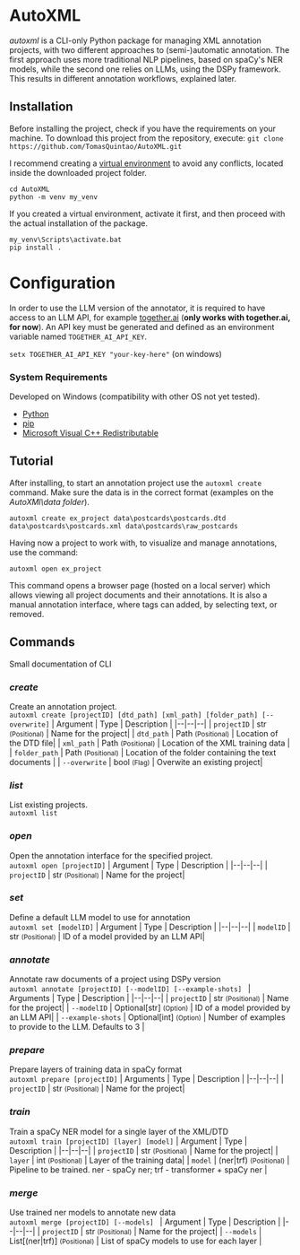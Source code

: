 # AutoXML

*autoxml* is a CLI-only Python package for managing XML annotation projects, with two different approaches to (semi-)automatic annotation.
The first approach uses more traditional NLP pipelines, based on spaCy's NER models, while the second one relies on LLMs, using the DSPy framework.
This results in different annotation workflows, explained later.

## Installation

Before installing the project, check if you have the requirements on your machine.
To download this project from the repository, execute: 
`git clone https://github.com/TomasQuintao/AutoXML.git`

 I recommend creating a [virtual environment](https://docs.python.org/3/library/venv.html) to avoid any conflicts, located inside the downloaded project folder.
```
cd AutoXML
python -m venv my_venv
```
If you created a virtual environment, activate it first, and then proceed with the actual installation of  the package.
```
my_venv\Scripts\activate.bat
pip install .
```

# Configuration

In order to use the LLM version of the annotator, it is required to have access to an LLM API,
for example [together.ai](https://www.together.ai/) (**only works with together.ai, for now**).
An API key must be generated and defined as an environment variable named `TOGETHER_AI_API_KEY`.

`setx TOGETHER_AI_API_KEY "your-key-here"` (on windows)


### System Requirements
Developed on Windows (compatibility with other OS not yet tested).
-  [Python](https://www.python.org/downloads/)
-  [pip](https://pypi.org/project/pip/)
- [Microsoft Visual C++ Redistributable](https://learn.microsoft.com/en-us/cpp/windows/latest-supported-vc-redist?view=msvc-170)

## Tutorial

After installing, to start an annotation project use the `autoxml create` command.
Make sure the data is in the correct format (examples on the *AutoXMl\data folder*).  

`autoxml create ex_project data\postcards\postcards.dtd data\postcards\postcards.xml data\postcards\raw_postcards`

Having now a project to work with, to visualize and manage annotations, use the command:  

`autoxml open ex_project`

This command opens a browser page (hosted on a local server) which allows viewing all project
documents and their annotations. It is also a manual annotation interface, where tags can added, by selecting text, or removed.



## Commands
Small documentation of CLI

### *create*
Create an annotation project.  
`autoxml create [projectID] [dtd_path] [xml_path] [folder_path] [--overwrite]`
| Argument | Type | Description | 
|--|--|--|
| `projectID` | str <small>(Positional)</small> | Name for the project|
| `dtd_path` | Path <small>(Positional)</small> | Location of the DTD file|
| `xml_path` | Path <small>(Positional)</small> | Location of the XML training data |
| `folder_path` | Path <small>(Positional)</small> | Location of the folder containing the text documents |
| `--overwrite` | bool <small>(Flag)</small> | Overwite an existing project|

### *list*
List existing projects.  
`autoxml list`

### *open*
Open the annotation interface for the specified project.  
`autoxml open [projectID]`
| Argument | Type | Description | 
|--|--|--|
| `projectID` | str <small>(Positional)</small> | Name for the project|

### *set*
Define a default LLM model to use for annotation  
`autoxml set [modelID]`
| Argument | Type | Description | 
|--|--|--|
| `modelID` | str <small>(Positional)</small> | ID of a model provided by an LLM API|

### *annotate*
Annotate raw documents of a project using DSPy version  
`autoxml annotate [projectID] [--modelID] [--example-shots] `
| Arguments | Type | Description | 
|--|--|--|
| `projectID` | str <small>(Positional)</small> | Name for the project|
| `--modelID` | Optional[str] <small>(Option)</small> | ID of a model provided by an LLM API|
| `--example-shots` | Optional[int] <small>(Option)</small> | Number of examples to provide to the LLM. Defaults to 3 |


### *prepare*
Prepare layers of training data in spaCy format  
`autoxml prepare [projectID]`
| Arguments | Type | Description | 
|--|--|--|
| `projectID` | str <small>(Positional)</small> | Name for the project|

### *train*
Train a spaCy NER model for a single layer of the XML/DTD  
`autoxml train [projectID] [layer] [model]`
| Argument | Type | Description | 
|--|--|--|
| `projectID` | str <small>(Positional)</small> | Name for the project|
| `layer` | int <small>(Positional)</small> | Layer of the training data|
| `model` | (ner\|trf) <small>(Positional)</small> | Pipeline to be trained. ner - spaCy ner; trf - transformer + spaCy ner  |

### *merge*
Use trained ner models to annotate new data  
`autoxml merge [projectID] [--models] `
| Argument | Type | Description | 
|--|--|--|
| `projectID` | str <small>(Positional)</small> | Name for the project|
| `--models` | List[(ner\|trf)] <small>(Positional)</small> | List of spaCy models to use for each layer |
